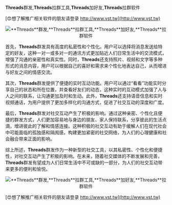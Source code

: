 **Threads**群发,**Threads**拉群工具,**Threads**加好友,**Threads**拉群软件

[😍想了解推广相关软件的朋友请登录 http://www.vst.tw](http://www.vst.tw)

 <center><img src="https://vst.tw/MP4/tuiguang/png/7.png" alt="**Threads**群发,**Threads**拉群工具,**Threads**加好友,**Threads**拉群软件"></center>

首先，**Threads**群发具有高度的私密性和个性化。用户可以选择将消息发送给特定的好友，这种一对一或多对一的通讯方式更加贴近人们日常生活中的交流模式，增强了沟通的亲密性和真实性。同时，**Threads**还支持照片、视频和文字等多种形式的消息内容，用户可以根据自己的喜好和需求来个性化地表达自己，从而增进与好友之间的情感交流。

其次，**Threads**群发提供了便捷的实时互动功能。用户可以通过“看看”功能实时分享自己的状态和所在位置，并查看好友们的动态，这种实时的互动模式加强了人与人之间的联系，让沟通更加及时和生动。此外，**Threads**还支持语音信息和实时视频通话，为用户提供了更加多样化的沟通方式，促进了社交互动的深度和广度。

最后，**Threads**群发对社交互动产生了积极的影响。通过这种亲密、个性化且便捷的群发方式，人们更加容易地与身边的朋友、家人保持联系，分享彼此的生活点滴，增进彼此的了解和情感连接。这种积极的社交互动有助于缓解人们在现代社会中可能面临的孤独感和隔阂感，构建更加紧密的社交网络，为人们的心理健康和社会融合带来正面的影响。

综上所述，**Threads**群发作为一种新型的社交工具，以其私密性、个性化和便捷性，对社交互动产生了积极的影响。在未来，随着社交媒体的不断发展和完善，**Threads**群发有望成为人们日常生活中不可或缺的一部分，为人们的社交互动带来更多的便利和愉悦。

 <center><img src="https://vst.tw/MP4/tuiguang/png/2.png" alt="**Threads**群发,**Threads**拉群工具,**Threads**加好友,**Threads**拉群软件"></center>

[😍想了解推广相关软件的朋友请登录 http://www.vst.tw](http://www.vst.tw)



